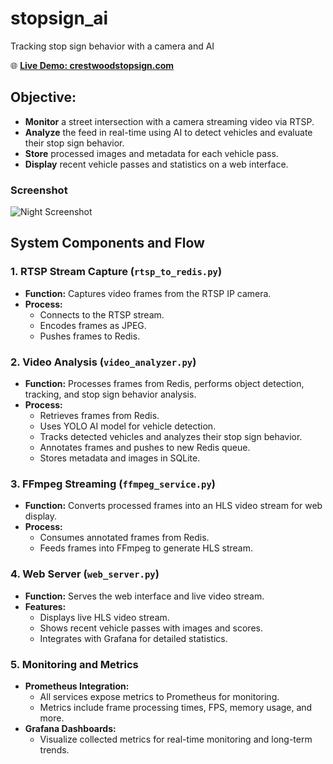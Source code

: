 # stopsign_ai
Tracking stop sign behavior with a camera and AI

🌐 **[Live Demo: crestwoodstopsign.com](https://crestwoodstopsign.com)**

## Objective:

- **Monitor** a street intersection with a camera streaming video via RTSP.
- **Analyze** the feed in real-time using AI to detect vehicles and evaluate their stop sign behavior.
- **Store** processed images and metadata for each vehicle pass.
- **Display** recent vehicle passes and statistics on a web interface.

### Screenshot
![Night Screenshot](./static/screenshot_afternoon.png)

## System Components and Flow

### 1. RTSP Stream Capture (`rtsp_to_redis.py`)
- **Function:** Captures video frames from the RTSP IP camera.
- **Process:**
  - Connects to the RTSP stream.
  - Encodes frames as JPEG.
  - Pushes frames to Redis.

### 2. Video Analysis (`video_analyzer.py`)
- **Function:** Processes frames from Redis, performs object detection, tracking, and stop sign behavior analysis.
- **Process:**
  - Retrieves frames from Redis.
  - Uses YOLO AI model for vehicle detection.
  - Tracks detected vehicles and analyzes their stop sign behavior.
  - Annotates frames and pushes to new Redis queue.
  - Stores metadata and images in SQLite.

### 3. FFmpeg Streaming (`ffmpeg_service.py`)
- **Function:** Converts processed frames into an HLS video stream for web display.
- **Process:**
  - Consumes annotated frames from Redis.
  - Feeds frames into FFmpeg to generate HLS stream.

### 4. Web Server (`web_server.py`)
- **Function:** Serves the web interface and live video stream.
- **Features:**
  - Displays live HLS video stream.
  - Shows recent vehicle passes with images and scores.
  - Integrates with Grafana for detailed statistics.

### 5. Monitoring and Metrics
- **Prometheus Integration:**
  - All services expose metrics to Prometheus for monitoring.
  - Metrics include frame processing times, FPS, memory usage, and more.
- **Grafana Dashboards:**
  - Visualize collected metrics for real-time monitoring and long-term trends.
